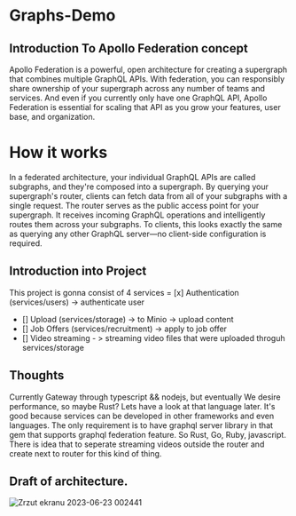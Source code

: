 # Graphs-Demo

## Introduction To Apollo Federation concept
Apollo Federation is a powerful, open architecture for creating a supergraph that combines multiple GraphQL APIs. 
With federation, you can responsibly share ownership of your supergraph across any number of teams and services. 
And even if you currently only have one GraphQL API, Apollo Federation is essential for scaling that API as you grow your features, user base, and organization.

# How it works
In a federated architecture, your individual GraphQL APIs are called subgraphs, and they're composed into a supergraph. 
By querying your supergraph's router, clients can fetch data from all of your subgraphs with a single request.
The router serves as the public access point for your supergraph. It receives incoming GraphQL operations and intelligently routes them across your subgraphs. 
To clients, this looks exactly the same as querying any other GraphQL server—no client-side configuration is required.

## Introduction into Project
This project is gonna  consist of 4 services
= [x] Authentication (services/users) -> authenticate user
- [] Upload (services/storage) -> to Minio -> upload content
- [] Job Offers (services/recruitment) -> apply to job offer
- [] Video streaming - > streaming video files that were uploaded throguh services/storage

## Thoughts
Currently Gateway through typescript && nodejs, but eventually We desire performance, so maybe Rust?
Lets have a look at that language later. It's good because services can be developed in other frameworks and even languages.
The only requirement is to have graphql server library in that gem that supports graphql federation feature. So Rust, Go, Ruby, javascript.
There is idea that to seperate streaming videos outside the router and create next to router for this kind of thing. 

## Draft of architecture.
![Zrzut ekranu 2023-06-23 002441](https://github.com/Shibbaz/Graphs-Demo/assets/107750344/b359692b-bb1a-47e0-b682-19d9f9de972a)
